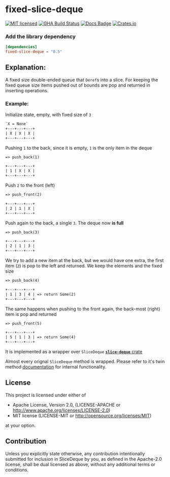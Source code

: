 # fixed-slice-deque

[![MIT licensed](https://img.shields.io/badge/license-MIT-blue.svg)](./LICENSE)
[![GHA Build Status](https://github.com/danielsanchezq/fixed-slice-deque/workflows/CI/badge.svg)](https://github.com/danielsanchezq/fixed-slice-deque/actions?query=workflow%3ACI)
[![Docs Badge](https://docs.rs/fixed-slice-deque/badge.svg)](https://docs.rs/fixed-slice-deque)
[![Crates.io](https://img.shields.io/crates/v/fixed-slice-deque)](https://crates.io/crates/fixed-slice-deque)

### Add the library dependency
```toml
[dependencies]
fixed-slice-deque = "0.5"
```


## Explanation:

A fixed size double-ended queue that `Deref`s into a slice.
For keeping the fixed queue size items pushed out of bounds are pop and returned in inserting
operations.

### Example:
 Initialize state, empty, with fixed size of `3`
 ```txt
 `X = None`
 +---+---+---+
 | X | X | X |
 +---+---+---+
```

 Pushing `1` to the back, since it is empty, `1` is the only item in the deque  
 ```txt
 => push_back(1)

 +---+---+---+
 | 1 | X | X |
 +---+---+---+
```

 Push `2` to the front (left)

 ```txt
 => push_front(2)

 +---+---+---+
 | 2 | 1 | X |
 +---+---+---+
```

 Push again to the back, a single `3`. The deque now **is full**

 ```txt
 => push_back(3)

 +---+---+---+
 | 2 | 1 | 3 |
 +---+---+---+
```

 We try to add a new item at the back, but we would have one extra, the first item (`2`) is pop
 to the left and returned. We keep the elements and the fixed size

 ```txt
 => push_back(4)

 +---+---+---+
 | 1 | 3 | 4 | => return Some(2)
 +---+---+---+
```

 The same happens when pushing to the front again, the back-most (right) item is pop and returned

 ```txt
 => push_front(5)

 +---+---+---+
 | 5 | 1 | 3 | => return Some(4)
 +---+---+---+
```

 It is implemented as a wrapper over `SliceDeque` [**`slice-deque`** crate](<https://crates.io/crates/slice-deque>)

 Almost every orignal `SliceDeque` method is wrapped.
 Please refer to it's twin method [documentation](https://docs.rs/slice-deque/latest/slice_deque/)
 for internal functionality.

## License

This project is licensed under either of

* Apache License, Version 2.0, (LICENSE-APACHE or http://www.apache.org/licenses/LICENSE-2.0)
* MIT license (LICENSE-MIT or http://opensource.org/licenses/MIT)

at your option.

## Contribution

Unless you explicitly state otherwise, any contribution intentionally submitted
for inclusion in SliceDeque by you, as defined in the Apache-2.0 license, shall be
dual licensed as above, without any additional terms or conditions.